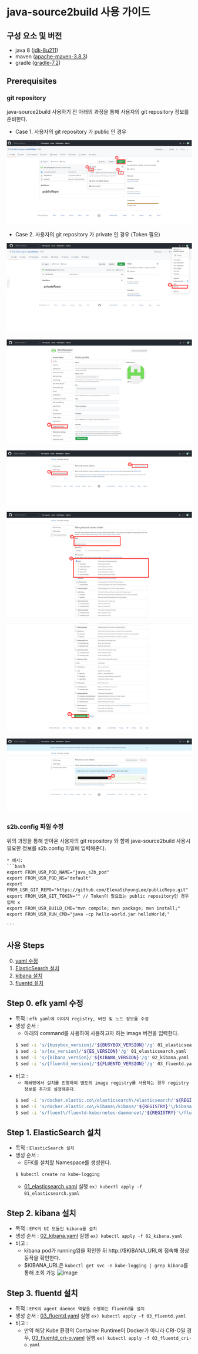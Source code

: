# java-source2build 사용 가이드

## 구성 요소 및 버전
* java 8 ([jdk-8u211](https://www.oracle.com/java/technologies/javase/8u212-relnotes.html))
* maven ([apache-maven-3.8.3](https://dlcdn.apache.org/maven/maven-3/3.8.3/binaries/apache-maven-3.8.3-bin.tar.gz))
* gradle ([gradle-7.2](https://services.gradle.org/distributions/gradle-7.2-bin.zip))

## Prerequisites

### git repository

java-source2build 사용하기 전 아래의 과정을 통해 사용자의 git repository 정보를 준비한다.

* Case 1. 사용자의 git repository 가 public 인 경우
  
![image](figure/public_repo.png)
  
* Case 2. 사용자의 git repository 가 private 인 경우 (Token 필요)
   
![image](figure/private_repo_1.png)

![image](figure/private_repo_2.png)

![image](figure/private_repo_3.png)

![image](figure/private_repo_4.png)

![image](figure/private_repo_5.png)

![image](figure/private_repo_6.png)

### s2b.config 파일 수정

위의 과정을 통해 받아온 사용자의 git repository 와 함께 java-source2build 사용시 필요한 정보를 s2b.config 파일에 입력해준다.

	* 예시: 
	```bash
	export FROM_USR_POD_NAME="java_s2b_pod"
	export FROM_USR_POD_NS="default"
	export FROM_USR_GIT_REPO="https://github.com/ElenaSihyungLee/publicRepo.git"
	export FROM_USR_GIT_TOKEN="" // Token이 필요없는 public repository인 경우 입력 x
	export FROM_USR_BUILD_CMD="mvn compile; mvn package; mvn install;"
	export FROM_USR_RUN_CMD="java -cp hello-world.jar helloWorld;"
	
	```

## 사용 Steps
0. [ yaml 수정](https://github.com/tmax-cloud/hypercloud-install-guide/tree/master/EFK#step-0-efk-yaml-%EC%88%98%EC%A0%95)
1. [ElasticSearch 설치](https://github.com/tmax-cloud/hypercloud-install-guide/tree/master/EFK#step-2-elasticsearch-%EC%84%A4%EC%B9%98)
2. [kibana 설치](https://github.com/tmax-cloud/hypercloud-install-guide/tree/master/EFK#step-3-kibana-%EC%84%A4%EC%B9%98)
3. [fluentd 설치](https://github.com/tmax-cloud/hypercloud-install-guide/tree/master/EFK#step-4-fluentd-%EC%84%A4%EC%B9%98)

## Step 0. efk yaml 수정
* 목적 : `efk yaml에 이미지 registry, 버전 및 노드 정보를 수정`
* 생성 순서 : 
    * 아래의 command를 사용하여 사용하고자 하는 image 버전을 입력한다.
	```bash
	$ sed -i 's/{busybox_version}/'${BUSYBOX_VERSION}'/g' 01_elasticsearch.yaml
	$ sed -i 's/{es_version}/'${ES_VERSION}'/g' 01_elasticsearch.yaml
	$ sed -i 's/{kibana_version}/'${KIBANA_VERSION}'/g' 02_kibana.yaml
	$ sed -i 's/{fluentd_version}/'${FLUENTD_VERSION}'/g' 03_fluentd.yaml
	
	```
* 비고 :
    * `폐쇄망에서 설치를 진행하여 별도의 image registry를 사용하는 경우 registry 정보를 추가로 설정해준다.`
	```bash
	$ sed -i 's/docker.elastic.co\/elasticsearch\/elasticsearch/'${REGISTRY}'\/elasticsearch\/elasticsearch/g' 01_elasticsearch.yaml
	$ sed -i 's/docker.elastic.co\/kibana\/kibana/'${REGISTRY}'\/kibana\/kibana/g' 02_kibana.yaml
	$ sed -i 's/fluent\/fluentd-kubernetes-daemonset/'${REGISTRY}'\/fluentd-kubernetes-daemonset/g' 03_fluentd.yaml
	```    
    
## Step 1. ElasticSearch 설치
* 목적 : `ElasticSearch 설치`
* 생성 순서 : 
    * EFK를 설치할 Namespace를 생성한다.
	```bash
	$ kubectl create ns kube-logging
	```     
    * [01_elasticsearch.yaml](yaml/01_elasticsearch.yaml) 실행 `ex) kubectl apply -f 01_elasticsearch.yaml`
## Step 2. kibana 설치
* 목적 : `EFK의 UI 모듈인 kibana를 설치`
* 생성 순서 : [02_kibana.yaml](yaml/02_kibana.yaml) 실행 `ex) kubectl apply -f 02_kibana.yaml`
* 비고 :
    * kibana pod가 running임을 확인한 뒤 http://$KIBANA_URL에 접속해 정상 동작을 확인한다.
    * $KIBANA_URL은 `kubectl get svc -n kube-logging | grep kibana`를 통해 조회 가능
![image](figure/kibana-ui.png)   

## Step 3. fluentd 설치
* 목적 : `EFK의 agent daemon 역할을 수행하는 fluentd를 설치`
* 생성 순서 : [03_fluentd.yaml](yaml/03_fluentd.yaml) 실행 `ex) kubectl apply -f 03_fluentd.yaml`
* 비고 :
    * 만약 해당 Kube 환경의 Container Runtime이 Docker가 아니라 CRI-O일 경우, [03_fluentd_cri-o.yaml](yaml/03_fluentd_cri-o.yaml) 실행 `ex) kubectl apply -f 03_fluentd_cri-o.yaml`
